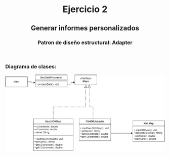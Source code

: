 <h1 align="center">Ejercicio 2</h1>
<h2 align="center">Generar informes personalizados</h2>
<h3 align="center">Patron de diseño estructural: <b>Adapter</b></h3>
<br>
<h3>Diagrama de clases:</h3>
<img src="DiagramaClasesEjercicio2.png">
<p></p>
